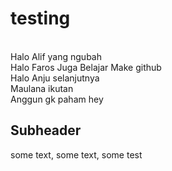 # testing

 <br> Halo Alif yang ngubah
 <br> Halo Faros Juga Belajar Make github
 <br> Halo Anju selanjutnya
 <br> Maulana ikutan
 <br> Anggun gk paham hey

## Subheader 

some text, some text, some test

